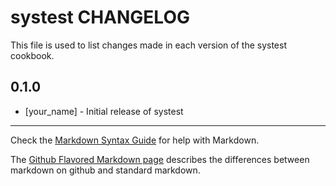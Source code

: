 systest CHANGELOG
=================

This file is used to list changes made in each version of the systest cookbook.

0.1.0
-----
- [your_name] - Initial release of systest

- - -
Check the [Markdown Syntax Guide](http://daringfireball.net/projects/markdown/syntax) for help with Markdown.

The [Github Flavored Markdown page](http://github.github.com/github-flavored-markdown/) describes the differences between markdown on github and standard markdown.
